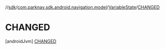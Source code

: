 //[sdk](../../../../index.md)/[com.parknav.sdk.android.navigation.model](../../index.md)/[VariableState](../index.md)/[CHANGED](index.md)



# CHANGED  
 [androidJvm] [CHANGED](index.md)  
   

